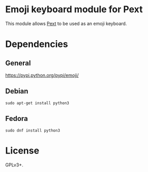 # Emoji keyboard module for Pext
This module allows [Pext](https://github.com/Pext/Pext) to be used as an emoji
keyboard.

# Dependencies
## General
https://pypi.python.org/pypi/emoji/

## Debian

    sudo apt-get install python3

## Fedora

    sudo dnf install python3

# License
GPLv3+.
